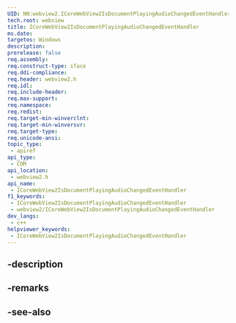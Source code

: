 ```yaml
---
UID: NN:webview2.ICoreWebView2IsDocumentPlayingAudioChangedEventHandler~r1
tech.root: webview
title: ICoreWebView2IsDocumentPlayingAudioChangedEventHandler
ms.date: 
targetos: Windows
description: 
prerelease: false
req.assembly: 
req.construct-type: iface
req.ddi-compliance: 
req.header: webview2.h
req.idl: 
req.include-header: 
req.max-support: 
req.namespace: 
req.redist: 
req.target-min-winverclnt: 
req.target-min-winversvr: 
req.target-type: 
req.unicode-ansi: 
topic_type:
 - apiref
api_type:
 - COM
api_location:
 - webview2.h
api_name:
 - ICoreWebView2IsDocumentPlayingAudioChangedEventHandler
f1_keywords:
 - ICoreWebView2IsDocumentPlayingAudioChangedEventHandler
 - webview2/ICoreWebView2IsDocumentPlayingAudioChangedEventHandler
dev_langs:
 - c++
helpviewer_keywords:
 - ICoreWebView2IsDocumentPlayingAudioChangedEventHandler
---
```


## -description

## -remarks

## -see-also

